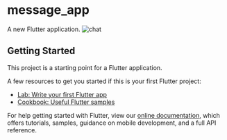 # message_app

A new Flutter application.
![chat](https://user-images.githubusercontent.com/72139490/109489825-3c9e4880-7aa9-11eb-853a-7d2836ffcfbc.png)

## Getting Started

This project is a starting point for a Flutter application.


A few resources to get you started if this is your first Flutter project:

- [Lab: Write your first Flutter app](https://flutter.dev/docs/get-started/codelab)
- [Cookbook: Useful Flutter samples](https://flutter.dev/docs/cookbook)

For help getting started with Flutter, view our
[online documentation](https://flutter.dev/docs), which offers tutorials,
samples, guidance on mobile development, and a full API reference.
